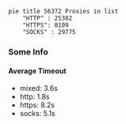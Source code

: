 
```mermaid
pie title 56372 Proxies in list
    "HTTP" : 25382
    "HTTPS": 8109
    "SOCKS" : 29775
```

### Some Info
#### Average Timeout

- mixed: 3.6s
- http: 1.8s
- https: 8.2s
- socks: 5.1s